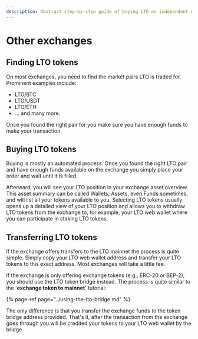 ```yaml
---
description: Abstract step-by-step guide of buying LTO on independent exchanges.
---
```


# Other exchanges

## Finding LTO tokens

On most exchanges, you need to find the market pairs LTO is traded for. Prominent examples include:

* LTO/BTC
* LTO/USDT
* LTO/ETH
* ... and many more.

Once you found the right pair for you make sure you have enough funds to make your transaction.

## Buying LTO tokens

Buying is mostly an automated process. Once you found the right LTO pair and have enough funds available on the exchange you simply place your order and wait until it is filled.

Afterward, you will see your LTO position in your exchange asset overview. This asset summary can be called Wallets, Assets, even Funds sometimes, and will list all your tokens available to you. Selecting LTO tokens usually opens up a detailed view of your LTO position and allows you to withdraw LTO tokens from the exchange to, for example, your LTO web wallet where you can participate in staking LTO tokens.

## Transferring LTO tokens

If the exchange offers transfers to the LTO mainnet the process is quite simple. Simply copy your LTO web wallet address and transfer your LTO tokens to this exact address. Most exchanges will take a little fee.

If the exchange is only offering exchange tokens \(e.g., ERC-20 or BEP-2\), you should use the LTO token bridge instead. The process is quite similar to the '**exchange token to mainnet**' tutorial:

{% page-ref page="../using-the-lto-bridge.md" %}

The only difference is that you transfer the exchange funds to the token bridge address provided. That's it, after the transaction from the exchange goes through you will be credited your tokens to your LTO web wallet by the bridge.

